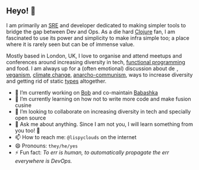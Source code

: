 ## Heyo! 👋

I am primarily an [SRE](https://en.wikipedia.org/wiki/Site_reliability_engineering) and developer dedicated to making simpler tools to bridge the gap between Dev and Ops. As a die hard [Clojure](https://clojure.org/) fan, I am fascinated to use its power and simplicity to make infra simple too; a place where it is rarely seen but can be of immense value.

Mostly based in London, UK, I love to organise and attend meetups and conferences around increasing diversity in tech, [functional programming](https://en.wikipedia.org/wiki/Functional_programming) and food. I am always up for a (often emotional) discussion about [<img src="https://user-images.githubusercontent.com/5615588/219205995-8750a6eb-9486-4c1b-b4cb-ce28ad1d1c72.png" alt="demisexuality" width="22" height="14">](https://en.wikipedia.org/wiki/Demisexuality), [veganism](https://en.wikipedia.org/wiki/Veganism), [climate change](https://en.wikipedia.org/wiki/Climate_change), [anarcho-communism](https://en.wikipedia.org/wiki/Anarcho-communism), ways to increase diversity and getting rid of static [types](https://en.wikipedia.org/wiki/Type_system) altogether.

- 🔭 I’m currently working on [Bob](https://bob-cd.github.io/) and co-maintain [Babashka](https://babashka.org/)
- 🌱 I’m currently learning on how not to write more code and make fusion cusine
- 👯 I’m looking to collaborate on increasing diversity in tech and specially open source
- 💬 Ask me about anything. Since I am not you, I will learn something from you too! 🤗
- 📫 How to reach me: `@lispyclouds` on the internet
- 😄 Pronouns: `they/he/yes`
- ⚡ Fun fact: _To err is human, to automatically propagate the err everywhere is DevOps._
